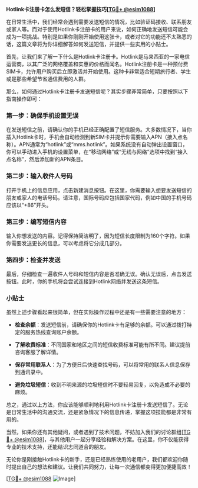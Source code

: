 **Hotlink卡注册卡怎么发短信？轻松掌握技巧[[TG💪+ @esim1088](https://t.me/s/esim1088)]**

在日常生活中，我们经常会遇到需要发送短信的情况，比如验证码接收、联系朋友或家人等。而对于使用Hotlink卡注册卡的用户来说，如何正确地发送短信可能会成为一项挑战。特别是如果你刚刚开始使用这张卡，或者对它的功能还不太熟悉的话，这篇文章将为你详细解答如何发送短信，并提供一些实用的小贴士。

首先，让我们来了解一下什么是Hotlink卡注册卡。Hotlink是马来西亚的一家电信运营商，以其广泛的网络覆盖和实惠的价格而闻名。Hotlink注册卡是一种预付费SIM卡，允许用户购买后立即激活并开始使用。这种卡非常适合短期旅行者、学生或是那些希望节省通信费用的人群。

那么，如何通过Hotlink卡注册卡发送短信呢？其实步骤非常简单，只要按照以下指南操作即可：

### 第一步：确保手机设置无误

在发送短信之前，请确认你的手机已经正确配置了短信服务。大多数情况下，当你插入Hotlink卡时，手机会自动检测到新SIM卡并提示你需要输入APN（接入点名称）。APN通常为“hotlink”或“mms.hotlink”。如果系统没有自动弹出设置窗口，你可以手动进入手机的设置菜单，在“移动网络”或“无线与网络”选项中找到“接入点名称”，然后添加新的APN条目。

### 第二步：输入收件人号码

打开手机上的信息应用，点击新建消息按钮。在这里，你需要输入想要发送短信的朋友或家人的电话号码。请注意，国际号码应包括国家代码，例如中国的手机号码应该以“+86”开头。

### 第三步：编写短信内容

输入你想发送的内容。记得保持简洁明了，因为短信长度限制为160个字符。如果你需要发送更长的信息，可以考虑将它分成几部分。

### 第四步：检查并发送

最后，仔细检查一遍收件人号码和短信内容是否准确无误。确认无误后，点击发送按钮。此时，你的手机将会尝试连接到Hotlink网络并发送这条短信。

### 小贴士

虽然上述步骤看起来很简单，但在实际操作过程中还是有一些需要注意的地方：

- **检查余额**：发送短信前，请确保你的Hotlink卡有足够的余额。可以通过拨打特定的服务热线查询账户余额。
  
- **了解收费标准**：不同国家和地区之间的短信收费标准可能有所不同。建议提前咨询客服了解详情。

- **保存常用联系人**：为了方便日后快速查找号码，可以将常用的联系人信息保存到通讯录中。

- **避免垃圾短信**：收到不明来源的垃圾短信时不要轻易回复，以免造成不必要的麻烦。

总之，通过以上方法，你应该能够顺利地利用Hotlink卡注册卡发送短信了。无论是日常生活中的沟通交流，还是紧急情况下的信息传递，掌握这项技能都是非常有用的。

当然，如果你还有其他疑问，或者遇到了技术问题，不妨加入我们的讨论群组[[TG💪+ @esim1088](https://t.me/s/esim1088)]，与其他用户一起分享经验和解决方案。在这里，你不仅能获得专业的技术支持，还能结识志同道合的朋友。

无论你是刚接触Hotlink卡的新手，还是已经熟练使用的老用户，我们都欢迎你随时提出自己的想法和建议。让我们共同努力，让每一次通信都变得更加便捷高效！

[[TG💪+ @esim1088](https://t.me/s/esim1088) ![Image](https://i.postimg.cc/4NQfJmqS/Snipaste-2025-05-13-00-14-12.png)]